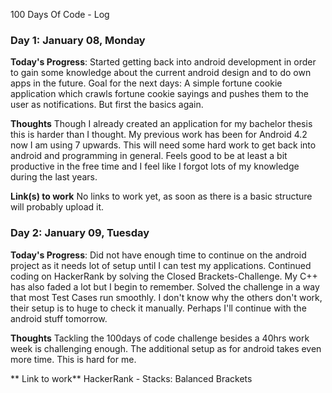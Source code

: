  100 Days Of Code - Log


### Day 1: January 08, Monday

**Today's Progress**: Started getting back into android development in order to gain some knowledge about the current android design and to do own apps in the future. 
Goal for the next days: A simple fortune cookie application which crawls fortune cookie sayings and pushes them to the user as notifications. But first the basics again.

**Thoughts** Though I already created an application for my bachelor thesis this is harder than I thought. My previous work has been for Android 4.2 now I am using 7 upwards. 
This will need some hard work to get back into android and programming in general. Feels good to be at least a bit productive in the free time and I feel like I forgot lots of my knowledge during the last years.

**Link(s) to work**
No links to work yet, as soon as there is a basic structure will probably upload it. 

### Day 2: January 09, Tuesday
**Today's Progress**: Did not have enough time to continue on the android project as it needs lot of setup until I can test my applications. Continued coding on HackerRank by solving the Closed Brackets-Challenge. 
My C++ has also faded a lot but I begin to remember. Solved the challenge in a way that most Test Cases run smoothly. I don't know why the others don't work, their setup is to huge to check it manually. 
Perhaps I'll continue with the android stuff tomorrow. 

**Thoughts** Tackling the 100days of code challenge besides a 40hrs work week is challenging enough. The additional setup as for android takes even more time. This is hard for me. 

** Link to work**
HackerRank - Stacks: Balanced Brackets


